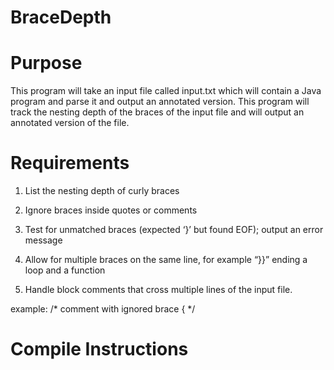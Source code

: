 # BraceDepth

# Purpose

This program will take an input file called input.txt which will contain a Java program and parse it and output an annotated version.
This program will track the nesting depth of the braces of the input file and will output an annotated version of the file. 

# Requirements

1. List the nesting depth of curly braces

2. Ignore braces inside quotes or comments

3. Test for unmatched braces (expected ‘}’ but found EOF); output an error message

4. Allow for multiple braces on the same line, for example “}}” ending a loop and a function

5. Handle block comments that cross multiple lines of the input file.

example: 
/* comment with 
ignored brace { */


# Compile Instructions
